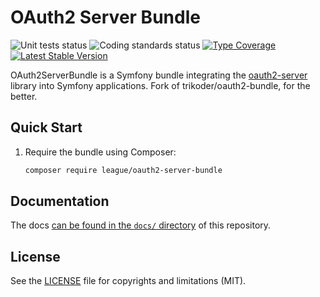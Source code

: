 # OAuth2 Server Bundle

![Unit tests status](https://github.com/thephpleague/oauth2-server-bundle/workflows/unit%20tests/badge.svg)
![Coding standards status](https://github.com/thephpleague/oauth2-server-bundle/workflows/coding%20standards/badge.svg)
[![Type Coverage](https://shepherd.dev/github/thephpleague/oauth2-server-bundle/coverage.svg)](https://shepherd.dev/github/thephpleague/oauth2-server-bundle)
[![Latest Stable Version](https://poser.pugx.org/league/oauth2-server-bundle/v/stable)](https://packagist.org/packages/league/oauth2-server-bundle)

OAuth2ServerBundle is a Symfony bundle integrating the [oauth2-server](https://github.com/thephpleague/oauth2-server) library into Symfony applications.
Fork of trikoder/oauth2-bundle, for the better.

## Quick Start

1. Require the bundle using Composer:

    ```sh
    composer require league/oauth2-server-bundle
    ```

## Documentation

The docs [can be found in the `docs/` directory](docs/index.md) of this repository.

## License
See the [LICENSE](LICENSE) file for copyrights and limitations (MIT).
